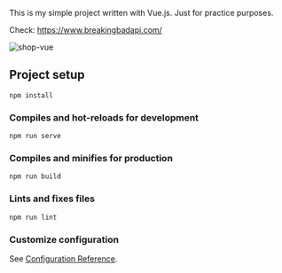 This is my simple project written with Vue.js. Just for practice purposes.

Check: https://www.breakingbadapi.com/

![shop-vue](https://github.com/andrei-kozel/portfolio-projects/blob/master/Vue/breaking-bad/src/assets/screen.png)

## Project setup

```
npm install
```

### Compiles and hot-reloads for development

```
npm run serve
```

### Compiles and minifies for production

```
npm run build
```

### Lints and fixes files

```
npm run lint
```

### Customize configuration

See [Configuration Reference](https://cli.vuejs.org/config/).
